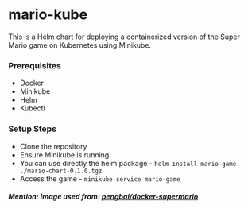 # mario-kube
This is a Helm chart for deploying a containerized version of the Super Mario game on Kubernetes using Minikube.

### Prerequisites
- Docker
- Minikube
- Helm
- Kubectl

### Setup Steps
- Clone the repository
- Ensure Minikube is running
- You can use directly the helm package - `helm install mario-game ./mario-chart-0.1.0.tgz`
- Access the game - `minikube service mario-game`

##### Mention: Image used from: [pengbai/docker-supermario](https://hub.docker.com/r/pengbai/docker-supermario)
